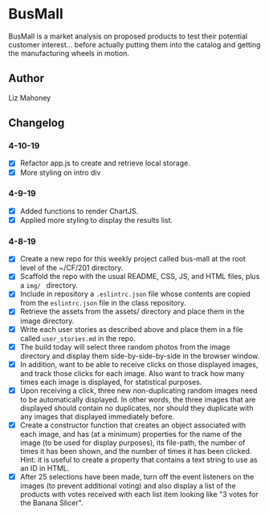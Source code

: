 # BusMall

BusMall is a market analysis on proposed products to test their potential customer interest... before actually putting them into the catalog and getting the manufacturing wheels in motion.

## Author

Liz Mahoney

## Changelog

### 4-10-19

- [x] Refactor app.js to create and retrieve local storage.
- [x] More styling on intro div

### 4-9-19

- [x] Added functions to render ChartJS.
- [x] Applied more styling to display the results list.

### 4-8-19

- [x] Create a new repo for this weekly project called bus-mall at the root level of the ~/CF/201 directory.
- [x] Scaffold the repo with the usual README, CSS, JS, and HTML files, plus a `img/ ` directory.
- [x] Include in repository a `.eslintrc.json` file whose contents are copied from the `eslintrc.json` file in the class repository.
- [x] Retrieve the assets from the assets/ directory and place them in the image directory.
- [x] Write each user stories as described above and place them in a file called `user_stories.md` in the repo. 
- [x] The build today will select three random photos from the image directory and display them side-by-side-by-side in the browser window.
- [x] In addition, want to be able to receive clicks on those displayed images, and track those clicks for each image. Also want to track how many times each image is displayed, for statistical purposes.
- [x] Upon receiving a click, three new non-duplicating random images need to be automatically displayed. In other words, the three images that are displayed should contain no duplicates, nor should they duplicate with any images that displayed immediately before.
- [x] Create a constructor function that creates an object associated with each image, and has (at a minimum) properties for the name of the image (to be used for display purposes), its file-path, the number of times it has been shown, and the number of times it has been clicked. Hint: it is useful to create a property that contains a text string to use as an ID in HTML.
- [x] After 25 selections have been made, turn off the event listeners on the images (to prevent additional voting) and also display a list of the products with votes received with each list item looking like "3 votes for the Banana Slicer".
